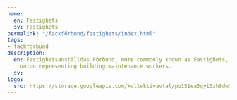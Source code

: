 ```yaml
---
name:
  en: Fastighets
  sv: Fastighets
permalink: "/fackförbund/fastighets/index.html"
tags:
- fackförbund
description:
  en: Fastighetsanställdas Förbund, more commonly known as Fastighets, is a trade
    union representing building maintenance workers.
  sv:
logo:
  src: https://storage.googleapis.com/kollektivavtal/pu151ea3gyi3zh8dw2iwn9wugxg2
---
```

